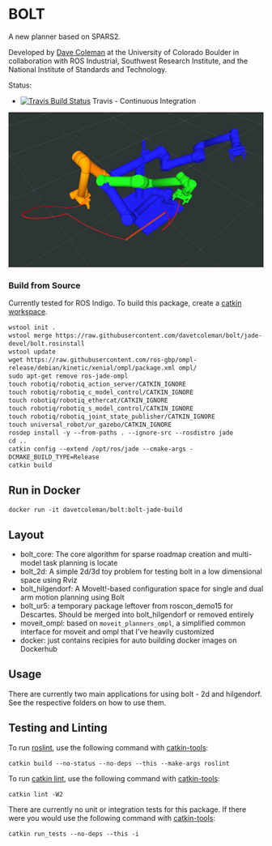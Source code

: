 # BOLT

A new planner based on SPARS2.

Developed by [Dave Coleman](http://dav.ee/) at the University of Colorado Boulder in collaboration with ROS Industrial, Southwest Research Institute, and the National Institute of Standards and Technology.

Status:

 * [![Travis Build Status](https://travis-ci.org/davetcoleman/bolt.svg)](https://travis-ci.org/davetcoleman/bolt) Travis - Continuous Integration

![](bolt_hilgendorf/resources/screenshot.png)

### Build from Source

Currently tested for ROS Indigo. To build this package, create a [catkin workspace](http://wiki.ros.org/catkin/Tutorials/create_a_workspace).

    wstool init .
    wstool merge https://raw.githubusercontent.com/davetcoleman/bolt/jade-devel/bolt.rosinstall
    wstool update
    wget https://raw.githubusercontent.com/ros-gbp/ompl-release/debian/kinetic/xenial/ompl/package.xml ompl/
    sudo apt-get remove ros-jade-ompl
    touch robotiq/robotiq_action_server/CATKIN_IGNORE
    touch robotiq/robotiq_c_model_control/CATKIN_IGNORE
    touch robotiq/robotiq_ethercat/CATKIN_IGNORE
    touch robotiq/robotiq_s_model_control/CATKIN_IGNORE
    touch robotiq/robotiq_joint_state_publisher/CATKIN_IGNORE
    touch universal_robot/ur_gazebo/CATKIN_IGNORE
    rosdep install -y --from-paths . --ignore-src --rosdistro jade
    cd ..
    catkin config --extend /opt/ros/jade --cmake-args -DCMAKE_BUILD_TYPE=Release
    catkin build

## Run in Docker


    docker run -it davetcoleman/bolt:bolt-jade-build

## Layout

- bolt_core: The core algorithm for sparse roadmap creation and multi-model task planning is locate
- bolt_2d: A simple 2d/3d toy problem for testing bolt in a low dimensional space using Rviz
- bolt_hilgendorf: A MoveIt!-based configuration space for single and dual arm motion planning using Bolt
- bolt_ur5: a temporary package leftover from roscon_demo15 for Descartes. Should be merged into bolt\_hilgendorf or removed entirely
- moveit_ompl: based on ``moveit_planners_ompl``, a simplified common interface for moveit and ompl that I've heavily customized
- docker: just contains recipies for auto building docker images on Dockerhub

## Usage

There are currently two main applications for using bolt - 2d and hilgendorf. See the respective folders on how to use them.

## Testing and Linting

To run [roslint](http://wiki.ros.org/roslint), use the following command with [catkin-tools](https://catkin-tools.readthedocs.org/):

    catkin build --no-status --no-deps --this --make-args roslint

To run [catkin lint](https://pypi.python.org/pypi/catkin_lint), use the following command with [catkin-tools](https://catkin-tools.readthedocs.org/):

    catkin lint -W2

There are currently no unit or integration tests for this package. If there were you would use the following command with [catkin-tools](https://catkin-tools.readthedocs.org/):

    catkin run_tests --no-deps --this -i
